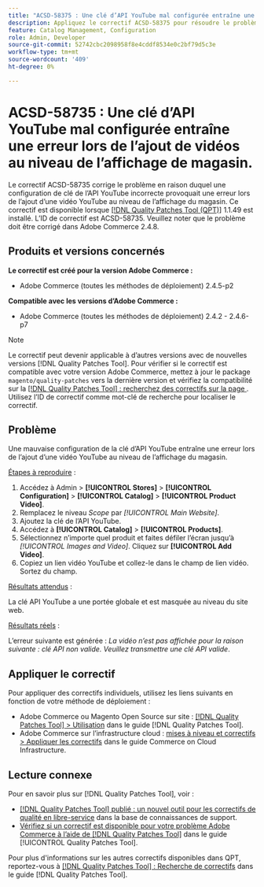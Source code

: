 ```yaml
---
title: "ACSD-58375 : Une clé d’API YouTube mal configurée entraîne une erreur lors de l’ajout de la vidéo au niveau de l’affichage du magasin"
description: Appliquez le correctif ACSD-58375 pour résoudre le problème Adobe Commerce en raison duquel une configuration de clé API YouTube incorrecte provoque une erreur lors de l’ajout d’une vidéo YouTube au niveau de l’affichage du magasin.
feature: Catalog Management, Configuration
role: Admin, Developer
source-git-commit: 52742cbc2098958f8e4cddf8534e0c2bf79d5c3e
workflow-type: tm+mt
source-wordcount: '409'
ht-degree: 0%

---
```


# ACSD-58735 : Une clé d’API YouTube mal configurée entraîne une erreur lors de l’ajout de vidéos au niveau de l’affichage de magasin.

Le correctif ACSD-58735 corrige le problème en raison duquel une configuration de clé de l’API YouTube incorrecte provoquait une erreur lors de l’ajout d’une vidéo YouTube au niveau de l’affichage du magasin. Ce correctif est disponible lorsque [[!DNL Quality Patches Tool (QPT)]](https://experienceleague.adobe.com/en/docs/commerce-knowledge-base/kb/announcements/commerce-announcements/magento-quality-patches-released-new-tool-to-self-serve-quality-patches) 1.1.49 est installé. L’ID de correctif est ACSD-58735. Veuillez noter que le problème doit être corrigé dans Adobe Commerce 2.4.8.

## Produits et versions concernés

**Le correctif est créé pour la version Adobe Commerce :**

* Adobe Commerce (toutes les méthodes de déploiement) 2.4.5-p2

**Compatible avec les versions d’Adobe Commerce :**

* Adobe Commerce (toutes les méthodes de déploiement) 2.4.2 - 2.4.6-p7

>[!NOTE]
>
>Le correctif peut devenir applicable à d’autres versions avec de nouvelles versions [!DNL Quality Patches Tool]. Pour vérifier si le correctif est compatible avec votre version Adobe Commerce, mettez à jour le package `magento/quality-patches` vers la dernière version et vérifiez la compatibilité sur la [[!DNL Quality Patches Tool] : recherchez des correctifs sur la page ](https://experienceleague.adobe.com/tools/commerce-quality-patches/index.html). Utilisez l’ID de correctif comme mot-clé de recherche pour localiser le correctif.

## Problème

Une mauvaise configuration de la clé d’API YouTube entraîne une erreur lors de l’ajout d’une vidéo YouTube au niveau de l’affichage du magasin.

<u>Étapes à reproduire</u> :

1. Accédez à Admin > **[!UICONTROL Stores]** > **[!UICONTROL Configuration]** > **[!UICONTROL Catalog]** > **[!UICONTROL Product Video]**.
1. Remplacez le niveau *Scope* par *[!UICONTROL Main Website]*.
1. Ajoutez la clé de l’API YouTube.
1. Accédez à **[!UICONTROL Catalog]** > **[!UICONTROL Products]**.
1. Sélectionnez n’importe quel produit et faites défiler l’écran jusqu’à *[!UICONTROL Images and Video]*. Cliquez sur **[!UICONTROL Add Video]**.
1. Copiez un lien vidéo YouTube et collez-le dans le champ de lien vidéo. Sortez du champ.

<u>Résultats attendus</u> :

La clé API YouTube a une portée globale et est masquée au niveau du site web.

<u>Résultats réels</u> :

L’erreur suivante est générée : *La vidéo n’est pas affichée pour la raison suivante : clé API non valide. Veuillez transmettre une clé API valide*.

## Appliquer le correctif

Pour appliquer des correctifs individuels, utilisez les liens suivants en fonction de votre méthode de déploiement :

* Adobe Commerce ou Magento Open Source sur site : [[!DNL Quality Patches Tool] > Utilisation](https://experienceleague.adobe.com/docs/commerce-operations/tools/quality-patches-tool/usage.html) dans le guide [!DNL Quality Patches Tool].
* Adobe Commerce sur l’infrastructure cloud : [mises à niveau et correctifs > Appliquer les correctifs](https://experienceleague.adobe.com/docs/commerce-cloud-service/user-guide/develop/upgrade/apply-patches.html) dans le guide Commerce on Cloud Infrastructure.

## Lecture connexe

Pour en savoir plus sur [!DNL Quality Patches Tool], voir :

* [[!DNL Quality Patches Tool] publié : un nouvel outil pour les correctifs de qualité en libre-service](https://experienceleague.adobe.com/en/docs/commerce-knowledge-base/kb/announcements/commerce-announcements/magento-quality-patches-released-new-tool-to-self-serve-quality-patches) dans la base de connaissances de support.
* [Vérifiez si un correctif est disponible pour votre problème Adobe Commerce à l’aide de  [!DNL Quality Patches Tool]](/help/tools/quality-patches-tool/patches-available-in-qpt/check-patch-for-magento-issue-with-magento-quality-patches.md) dans le guide [!UICONTROL Quality Patches Tool].


Pour plus d&#39;informations sur les autres correctifs disponibles dans QPT, reportez-vous à [[!DNL Quality Patches Tool] : Recherche de correctifs](https://experienceleague.adobe.com/tools/commerce-quality-patches/index.html) dans le guide [!DNL Quality Patches Tool].
